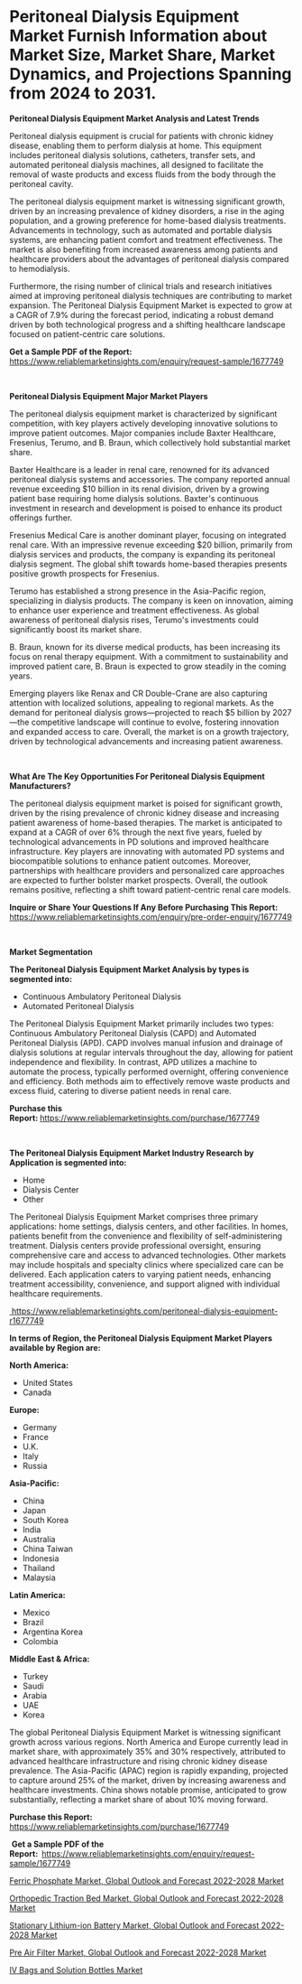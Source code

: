 <p><h1>Peritoneal Dialysis Equipment Market Furnish Information about Market Size, Market Share, Market Dynamics, and Projections Spanning from 2024 to 2031.</h1></p><p><strong>Peritoneal Dialysis Equipment Market Analysis and Latest Trends</strong></p>
<p><p>Peritoneal dialysis equipment is crucial for patients with chronic kidney disease, enabling them to perform dialysis at home. This equipment includes peritoneal dialysis solutions, catheters, transfer sets, and automated peritoneal dialysis machines, all designed to facilitate the removal of waste products and excess fluids from the body through the peritoneal cavity.</p><p>The peritoneal dialysis equipment market is witnessing significant growth, driven by an increasing prevalence of kidney disorders, a rise in the aging population, and a growing preference for home-based dialysis treatments. Advancements in technology, such as automated and portable dialysis systems, are enhancing patient comfort and treatment effectiveness. The market is also benefiting from increased awareness among patients and healthcare providers about the advantages of peritoneal dialysis compared to hemodialysis.</p><p>Furthermore, the rising number of clinical trials and research initiatives aimed at improving peritoneal dialysis techniques are contributing to market expansion. The Peritoneal Dialysis Equipment Market is expected to grow at a CAGR of 7.9% during the forecast period, indicating a robust demand driven by both technological progress and a shifting healthcare landscape focused on patient-centric care solutions.</p></p>
<p><strong>Get a Sample PDF of the Report:&nbsp;</strong> <a href="https://www.reliablemarketinsights.com/enquiry/request-sample/1677749?utm_campaign=1405&utm_medium=2&utm_source=Github&utm_content=ia&utm_term=14102024&utm_id=peritoneal-dialysis-equipment">https://www.reliablemarketinsights.com/enquiry/request-sample/1677749</a></p>
<p>&nbsp;</p>
<p><strong>Peritoneal Dialysis Equipment Major Market Players</strong></p>
<p><p>The peritoneal dialysis equipment market is characterized by significant competition, with key players actively developing innovative solutions to improve patient outcomes. Major companies include Baxter Healthcare, Fresenius, Terumo, and B. Braun, which collectively hold substantial market share.</p><p>Baxter Healthcare is a leader in renal care, renowned for its advanced peritoneal dialysis systems and accessories. The company reported annual revenue exceeding $10 billion in its renal division, driven by a growing patient base requiring home dialysis solutions. Baxter's continuous investment in research and development is poised to enhance its product offerings further.</p><p>Fresenius Medical Care is another dominant player, focusing on integrated renal care. With an impressive revenue exceeding $20 billion, primarily from dialysis services and products, the company is expanding its peritoneal dialysis segment. The global shift towards home-based therapies presents positive growth prospects for Fresenius.</p><p>Terumo has established a strong presence in the Asia-Pacific region, specializing in dialysis products. The company is keen on innovation, aiming to enhance user experience and treatment effectiveness. As global awareness of peritoneal dialysis rises, Terumo's investments could significantly boost its market share.</p><p>B. Braun, known for its diverse medical products, has been increasing its focus on renal therapy equipment. With a commitment to sustainability and improved patient care, B. Braun is expected to grow steadily in the coming years.</p><p>Emerging players like Renax and CR Double-Crane are also capturing attention with localized solutions, appealing to regional markets. As the demand for peritoneal dialysis grows—projected to reach $5 billion by 2027—the competitive landscape will continue to evolve, fostering innovation and expanded access to care. Overall, the market is on a growth trajectory, driven by technological advancements and increasing patient awareness.</p></p>
<p>&nbsp;</p>
<p><strong>What Are The Key Opportunities For Peritoneal Dialysis Equipment Manufacturers?</strong></p>
<p><p>The peritoneal dialysis equipment market is poised for significant growth, driven by the rising prevalence of chronic kidney disease and increasing patient awareness of home-based therapies. The market is anticipated to expand at a CAGR of over 6% through the next five years, fueled by technological advancements in PD solutions and improved healthcare infrastructure. Key players are innovating with automated PD systems and biocompatible solutions to enhance patient outcomes. Moreover, partnerships with healthcare providers and personalized care approaches are expected to further bolster market prospects. Overall, the outlook remains positive, reflecting a shift toward patient-centric renal care models.</p></p>
<p><strong>Inquire or Share Your Questions If Any Before Purchasing This Report:</strong> <a href="https://www.reliablemarketinsights.com/enquiry/pre-order-enquiry/1677749?utm_campaign=1405&utm_medium=2&utm_source=Github&utm_content=ia&utm_term=14102024&utm_id=peritoneal-dialysis-equipment">https://www.reliablemarketinsights.com/enquiry/pre-order-enquiry/1677749</a></p>
<p>&nbsp;</p>
<p><strong>Market Segmentation</strong></p>
<p><strong>The Peritoneal Dialysis Equipment Market Analysis by types is segmented into:</strong></p>
<p><ul><li>Continuous Ambulatory Peritoneal Dialysis</li><li>Automated Peritoneal Dialysis</li></ul></p>
<p><p>The Peritoneal Dialysis Equipment Market primarily includes two types: Continuous Ambulatory Peritoneal Dialysis (CAPD) and Automated Peritoneal Dialysis (APD). CAPD involves manual infusion and drainage of dialysis solutions at regular intervals throughout the day, allowing for patient independence and flexibility. In contrast, APD utilizes a machine to automate the process, typically performed overnight, offering convenience and efficiency. Both methods aim to effectively remove waste products and excess fluid, catering to diverse patient needs in renal care.</p></p>
<p><strong>Purchase this Report:&nbsp;</strong><a href="https://www.reliablemarketinsights.com/purchase/1677749?utm_campaign=1405&utm_medium=2&utm_source=Github&utm_content=ia&utm_term=14102024&utm_id=peritoneal-dialysis-equipment">https://www.reliablemarketinsights.com/purchase/1677749</a></p>
<p>&nbsp;</p>
<p><strong>The Peritoneal Dialysis Equipment Market Industry Research by Application is segmented into:</strong></p>
<p><ul><li>Home</li><li>Dialysis Center</li><li>Other</li></ul></p>
<p><p>The Peritoneal Dialysis Equipment Market comprises three primary applications: home settings, dialysis centers, and other facilities. In homes, patients benefit from the convenience and flexibility of self-administering treatment. Dialysis centers provide professional oversight, ensuring comprehensive care and access to advanced technologies. Other markets may include hospitals and specialty clinics where specialized care can be delivered. Each application caters to varying patient needs, enhancing treatment accessibility, convenience, and support aligned with individual healthcare requirements.</p></p>
<p><a href="https://www.reliablemarketinsights.com/peritoneal-dialysis-equipment-r1677749?utm_campaign=1405&utm_medium=2&utm_source=Github&utm_content=ia&utm_term=14102024&utm_id=peritoneal-dialysis-equipment">&nbsp;https://www.reliablemarketinsights.com/peritoneal-dialysis-equipment-r1677749</a></p>
<p><strong>In terms of Region, the Peritoneal Dialysis Equipment Market Players available by Region are:</strong></p>
<p>
    <p> <strong> North America: </strong>
        <ul>
            <li>United States</li>
            <li>Canada</li>
        </ul>
        </p> 
    <p> <strong> Europe: </strong>
        <ul>
            <li>Germany</li>
            <li>France</li>
            <li>U.K.</li>
            <li>Italy</li>
            <li>Russia</li>
        </ul>
        </p> 
    <p> <strong> Asia-Pacific: </strong>
        <ul>
            <li>China</li>
            <li>Japan</li>
            <li>South Korea</li>
            <li>India</li>
            <li>Australia</li>
            <li>China Taiwan</li>
            <li>Indonesia</li>
            <li>Thailand</li>
            <li>Malaysia</li>
        </ul>
        </p> 
    <p> <strong> Latin America: </strong>
        <ul>
            <li>Mexico</li>
            <li>Brazil</li>
            <li>Argentina Korea</li>
            <li>Colombia</li>
        </ul>
        </p> 
    <p> <strong> Middle East & Africa: </strong>
        <ul>
            <li>Turkey</li>
            <li>Saudi</li>
            <li>Arabia</li>
            <li>UAE</li>
            <li>Korea</li>
        </ul>
    </p>
    </p>
<p><p>The global Peritoneal Dialysis Equipment Market is witnessing significant growth across various regions. North America and Europe currently lead in market share, with approximately 35% and 30% respectively, attributed to advanced healthcare infrastructure and rising chronic kidney disease prevalence. The Asia-Pacific (APAC) region is rapidly expanding, projected to capture around 25% of the market, driven by increasing awareness and healthcare investments. China shows notable promise, anticipated to grow substantially, reflecting a market share of about 10% moving forward.</p></p>
<p><strong>Purchase this Report: </strong><a href="https://www.reliablemarketinsights.com/purchase/1677749?utm_campaign=1405&utm_medium=2&utm_source=Github&utm_content=ia&utm_term=14102024&utm_id=peritoneal-dialysis-equipment">https://www.reliablemarketinsights.com/purchase/1677749</a></p>
<p>&nbsp;<strong>Get a Sample PDF of the Report:&nbsp;&nbsp;</strong><a href="https://www.reliablemarketinsights.com/enquiry/request-sample/1677749?utm_campaign=1405&utm_medium=2&utm_source=Github&utm_content=ia&utm_term=14102024&utm_id=peritoneal-dialysis-equipment">https://www.reliablemarketinsights.com/enquiry/request-sample/1677749</a></p>
<p><strong></strong></p>
<p><p><a href="https://www.linkedin.com/pulse/global-ferric-phosphate-market-outlook-forecast-2022-2028-p7wjf?utm_campaign=1405&utm_medium=2&utm_source=Github&utm_content=ia&utm_term=14102024&utm_id=peritoneal-dialysis-equipment">Ferric Phosphate Market, Global Outlook and Forecast 2022-2028 Market</a></p><p><a href="https://www.linkedin.com/pulse/orthopedic-traction-bed-market-global-outlook-forecast-2022-2028-ai53f?utm_campaign=1405&utm_medium=2&utm_source=Github&utm_content=ia&utm_term=14102024&utm_id=peritoneal-dialysis-equipment">Orthopedic Traction Bed Market, Global Outlook and Forecast 2022-2028 Market</a></p><p><a href="https://www.linkedin.com/pulse/navigating-global-stationary-lithium-ion-battery-market-aytvf?utm_campaign=1405&utm_medium=2&utm_source=Github&utm_content=ia&utm_term=14102024&utm_id=peritoneal-dialysis-equipment">Stationary Lithium-ion Battery Market, Global Outlook and Forecast 2022-2028 Market</a></p><p><a href="https://www.linkedin.com/pulse/pre-air-filter-market-global-outlook-forecast-2022-2028-khvgf?utm_campaign=1405&utm_medium=2&utm_source=Github&utm_content=ia&utm_term=14102024&utm_id=peritoneal-dialysis-equipment">Pre Air Filter Market, Global Outlook and Forecast 2022-2028 Market</a></p><p><a href="https://github.com/lylyparadise/Market-Research-Report-List-5/blob/main/iv-bags-and-solution-bottles-market.md?utm_campaign=1405&utm_medium=2&utm_source=Github&utm_content=ia&utm_term=14102024&utm_id=peritoneal-dialysis-equipment">IV Bags and Solution Bottles Market</a></p></p>